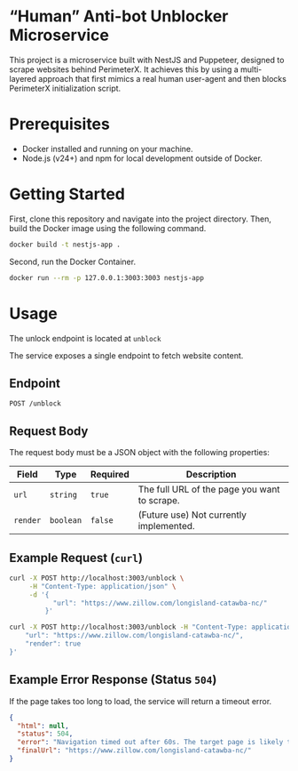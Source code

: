 # “Human” Anti-bot Unblocker Microservice

This project is a microservice built with NestJS and Puppeteer, designed to scrape websites behind PerimeterX. 
It achieves this by using a multi-layered approach that first mimics a real human user-agent and then blocks PerimeterX initialization script.

# Prerequisites

- Docker installed and running on your machine.
- Node.js (v24+) and npm for local development outside of Docker.

# Getting Started

First, clone this repository and navigate into the project directory. Then, build the Docker image using the following command.

```bash
docker build -t nestjs-app . 
```

Second, run the Docker Container.

```bash
docker run --rm -p 127.0.0.1:3003:3003 nestjs-app
```


# Usage

The unlock endpoint is located at `unblock`


The service exposes a single endpoint to fetch website content.

## Endpoint

`POST /unblock`

## Request Body

The request body must be a JSON object with the following properties:

| Field    | Type    | Required | Description                                  |
| -------- | ------- | -------- | -------------------------------------------- |
| `url`    | `string`| `true`   | The full URL of the page you want to scrape. |
| `render` | `boolean`| `false`  | (Future use) Not currently implemented.      |

## Example Request (`curl`)

```bash
curl -X POST http://localhost:3003/unblock \
     -H "Content-Type: application/json" \
     -d '{
           "url": "https://www.zillow.com/longisland-catawba-nc/"
         }'
```

```bash
curl -X POST http://localhost:3003/unblock -H "Content-Type: application/json" -d '{
    "url": "https://www.zillow.com/longisland-catawba-nc/",
    "render": true
}'
```

## Example Error Response (Status `504`)

If the page takes too long to load, the service will return a timeout error.

```json
{
  "html": null,
  "status": 504,
  "error": "Navigation timed out after 60s. The target page is likely too slow or unresponsive.",
  "finalUrl": "https://www.zillow.com/longisland-catawba-nc/"
}
```